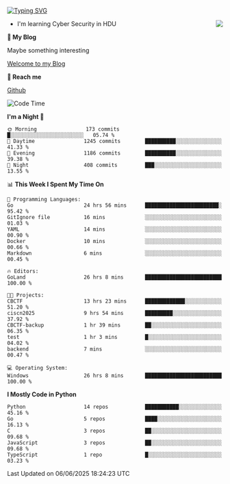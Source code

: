 [![Typing SVG](https://readme-typing-svg.herokuapp.com?font=Fira+Code&pause=1000&random=false&width=450&height=60&lines=Hello+%F0%9F%91%8B%F0%9F%8F%BB;I'm+JBNRZ)](https://git.io/typing-svg)

<a href="#">
  <img align="right" src="https://github-readme-stats.vercel.app/api?username=JBNRZ&show_icons=true&bg_color=15,f2f7fd,E0EAFC" />
</a>

- I'm learning Cyber Security in HDU

 **🌱 My Blog**

Maybe something interesting

[Welcome to my Blog](https://jbnrz.com.cn/)

 **💬 Reach me** 

[Github](https://github.com/JBNRZ)


<!--START_SECTION:waka-->
![Code Time](http://img.shields.io/badge/Code%20Time-1%2C225%20hrs%2055%20mins-blue)

**I'm a Night 🦉** 

```text
🌞 Morning                173 commits         █░░░░░░░░░░░░░░░░░░░░░░░░   05.74 % 
🌆 Daytime                1245 commits        ██████████░░░░░░░░░░░░░░░   41.33 % 
🌃 Evening                1186 commits        ██████████░░░░░░░░░░░░░░░   39.38 % 
🌙 Night                  408 commits         ███░░░░░░░░░░░░░░░░░░░░░░   13.55 % 
```


📊 **This Week I Spent My Time On** 

```text
💬 Programming Languages: 
Go                       24 hrs 56 mins      ████████████████████████░   95.42 % 
GitIgnore file           16 mins             ░░░░░░░░░░░░░░░░░░░░░░░░░   01.03 % 
YAML                     14 mins             ░░░░░░░░░░░░░░░░░░░░░░░░░   00.90 % 
Docker                   10 mins             ░░░░░░░░░░░░░░░░░░░░░░░░░   00.66 % 
Markdown                 6 mins              ░░░░░░░░░░░░░░░░░░░░░░░░░   00.45 % 

🔥 Editors: 
GoLand                   26 hrs 8 mins       █████████████████████████   100.00 % 

🐱‍💻 Projects: 
CBCTF                    13 hrs 23 mins      █████████████░░░░░░░░░░░░   51.20 % 
ciscn2025                9 hrs 54 mins       █████████░░░░░░░░░░░░░░░░   37.92 % 
CBCTF-backup             1 hr 39 mins        ██░░░░░░░░░░░░░░░░░░░░░░░   06.35 % 
test                     1 hr 3 mins         █░░░░░░░░░░░░░░░░░░░░░░░░   04.02 % 
backend                  7 mins              ░░░░░░░░░░░░░░░░░░░░░░░░░   00.47 % 

💻 Operating System: 
Windows                  26 hrs 8 mins       █████████████████████████   100.00 % 
```

**I Mostly Code in Python** 

```text
Python                   14 repos            ███████████░░░░░░░░░░░░░░   45.16 % 
Go                       5 repos             ████░░░░░░░░░░░░░░░░░░░░░   16.13 % 
C                        3 repos             ██░░░░░░░░░░░░░░░░░░░░░░░   09.68 % 
JavaScript               3 repos             ██░░░░░░░░░░░░░░░░░░░░░░░   09.68 % 
TypeScript               1 repo              █░░░░░░░░░░░░░░░░░░░░░░░░   03.23 % 
```




 Last Updated on 06/06/2025 18:24:23 UTC
<!--END_SECTION:waka-->
